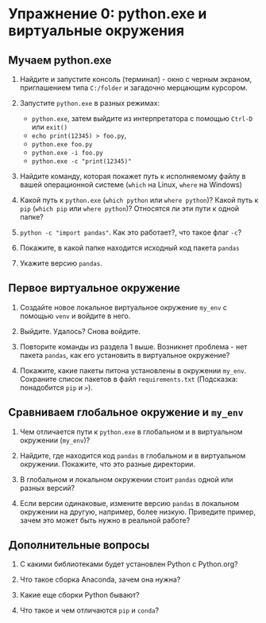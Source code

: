 # Упражнение 0: python.exe и виртуальные окружения

## Мучаем python.exe

1. Найдите и запустите консоль (терминал) - окно с черным экраном,
   приглашением типа `C:/folder` и загадочно мерцающим курсором.

2. Запустите `python.exe` в разных режимах:

   - `python.exe`, затем выйдите из интерпретатора с помощью `Ctrl-D` или `exit()`
   - `echo print(12345) > foo.py`,
   - `python.exe foo.py`
   - `python.exe -i foo.py`
   - `python.exe -c "print(12345)"`

3. Найдите команду, которая покажет путь к исполняемому файлу в вашей операционной системе (`which` на Linux, `where` на Windows)

4. Какой путь к `python.exe` (`which python` или `where python`)? Какой путь к `pip` (`which pip` или `where python`)? Относятся ли эти пути к одной папке?

5. `python -c "import pandas"`. Как это работает?, что такое флаг `-c`?

6. Покажите, в какой папке находится исходный код пакета `pandas`

7. Укажите версию `pandas`.

## Первое виртуальное окружение

1. Создайте новое локальное виртуальное окружение `my_env` с помощью `venv` и войдите в него.

2. Выйдите. Удалось? Снова войдите.

3. Повторите команды из раздела 1 выше. Возникнет проблема - нет пакета `pandas`, как его установить в виртуальное окружение?

4. Покажите, какие пакеты питона установлены в окружении `my_env`.
   Сохраните список пакетов в файл `requirements.txt`
   (Подсказка: понадобится `pip` и `>`).

## Сравниваем глобальное окружение и `my_env`

1. Чем отличается пути к `python.exe` в глобальном и в виртуальном окружении (`my_env`)?

2. Найдите, где находится код `pandas` в глобальном и в виртуальном окружении.
   Покажите, что это разные директории.

3. В глобальном и локальном окружении стоит `pandas` одной или разных версий?

4. Если версии одинаковые, измените версию `pandas` в локальном окружении на другую, например,
   более низкую. Приведите пример, зачем это может быть нужно в реальной работе?

## Дополнительные вопросы

1. С какими библиотеками будет установлен Python с Python.org?

2. Что такое сборка Anaconda, зачем она нужна?

3. Какие еще сборки Python бывают?

4. Что такое и чем отличаются `pip` и `conda`?
